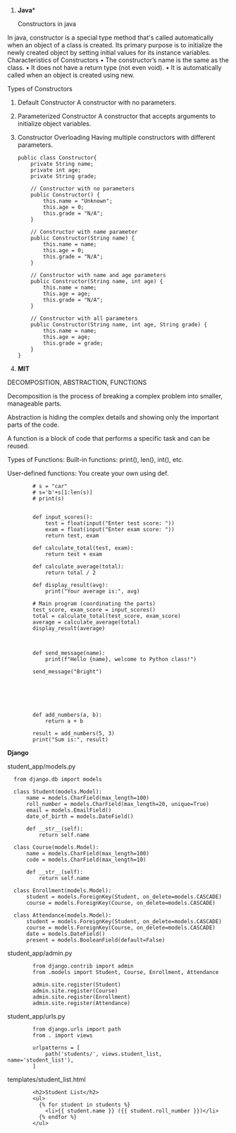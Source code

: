 1. **Java***




      Constructors in java
   
In java, constructor is a special type method that's called automatically when an object of a class is created. Its primary purpose is to initialize the newly created object by setting initial values for its instance variables. 
Characteristics of Constructors
•	The constructor’s name is the same as the class.
•	It does not have a return type (not even void).
•	It is automatically called when an object is created using new.


 
Types of Constructors
1.	Default Constructor
A constructor with no parameters.






































2.	Parameterized Constructor
A constructor that accepts arguments to initialize object variables.






4.  Constructor Overloading
Having multiple constructors with different parameters.



        public class Constructor{
            private String name;
            private int age;
            private String grade;
        
            // Constructor with no parameters
            public Constructor() {
                this.name = "Unknown";
                this.age = 0;
                this.grade = "N/A";
            }
        
            // Constructor with name parameter
            public Constructor(String name) {
                this.name = name;
                this.age = 0;
                this.grade = "N/A";
            }
        
            // Constructor with name and age parameters
            public Constructor(String name, int age) {
                this.name = name;
                this.age = age;
                this.grade = "N/A";
            }
        
            // Constructor with all parameters
            public Constructor(String name, int age, String grade) {
                this.name = name;
                this.age = age;
                this.grade = grade;
            }
        }








  2. **MIT**










DECOMPOSITION, ABSTRACTION, FUNCTIONS 

Decomposition is the process of breaking a complex problem into smaller, manageable parts.



Abstraction is hiding the complex details and showing only the important parts of the code.



A function is a block of code that performs a specific task and can be reused.



 Types of Functions:
Built-in functions: print(), len(), int(), etc.

User-defined functions: You create your own using def.
















            # s = "car"
            # s='b'+s[1:len(s)]
            # print(s)
            
            
            def input_scores():
                test = float(input("Enter test score: "))
                exam = float(input("Enter exam score: "))
                return test, exam
            
            def calculate_total(test, exam):
                return test + exam
            
            def calculate_average(total):
                return total / 2
            
            def display_result(avg):
                print("Your average is:", avg)
            
            # Main program (coordinating the parts)
            test_score, exam_score = input_scores()
            total = calculate_total(test_score, exam_score)
            average = calculate_average(total)
            display_result(average)
            
            
            
            def send_message(name):
                print(f"Hello {name}, welcome to Python class!")
            
            send_message("Bright")
            
            
            
            
            
            
            def add_numbers(a, b):
                return a + b
            
            result = add_numbers(5, 3)
            print("Sum is:", result)























      
**Django**





student_app/models.py




      from django.db import models
      
      class Student(models.Model):
          name = models.CharField(max_length=100)
          roll_number = models.CharField(max_length=20, unique=True)
          email = models.EmailField()
          date_of_birth = models.DateField()
      
          def __str__(self):
              return self.name
      
      class Course(models.Model):
          name = models.CharField(max_length=100)
          code = models.CharField(max_length=10)
      
          def __str__(self):
              return self.name
      
      class Enrollment(models.Model):
          student = models.ForeignKey(Student, on_delete=models.CASCADE)
          course = models.ForeignKey(Course, on_delete=models.CASCADE)
      
      class Attendance(models.Model):
          student = models.ForeignKey(Student, on_delete=models.CASCADE)
          course = models.ForeignKey(Course, on_delete=models.CASCADE)
          date = models.DateField()
          present = models.BooleanField(default=False)



student_app/admin.py




            from django.contrib import admin
            from .models import Student, Course, Enrollment, Attendance
            
            admin.site.register(Student)
            admin.site.register(Course)
            admin.site.register(Enrollment)
            admin.site.register(Attendance)





student_app/urls.py










            from django.urls import path
            from . import views
            
            urlpatterns = [
                path('students/', views.student_list, name='student_list'),
            ]






templates/student_list.html










            <h2>Student List</h2>
            <ul>
              {% for student in students %}
                <li>{{ student.name }} ({{ student.roll_number }})</li>
              {% endfor %}
            </ul>







      
